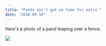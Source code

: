 ```yaml
---
title: "Panda ain't got no time for eatin'"
date: "2018-04-10"
---
```


Here's a photo of a pand leaping over a fence.

<img src="https://d13n9ry8xcpemi.cloudfront.net/photo/odai/400/4652b0eb60be2e3b26bda7e9c5533e6c_400.jpg" />
